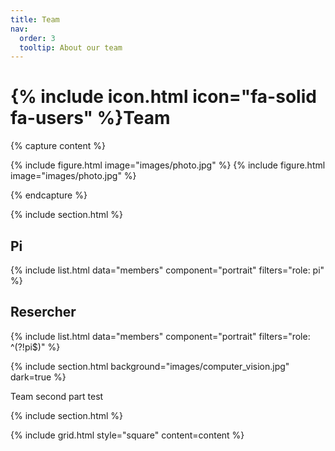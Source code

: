 ```yaml
---
title: Team
nav:
  order: 3
  tooltip: About our team
---
```


# {% include icon.html icon="fa-solid fa-users" %}Team

{% capture content %}

{% include figure.html image="images/photo.jpg" %}
{% include figure.html image="images/photo.jpg" %}


{% endcapture %}

{% include section.html %}
## Pi
{% include list.html data="members" component="portrait" filters="role: pi" %}
## Resercher
{% include list.html data="members" component="portrait" filters="role: ^(?!pi$)" %}

{% include section.html background="images/computer_vision.jpg" dark=true %}

Team second part test

{% include section.html %}



{% include grid.html style="square" content=content %}
